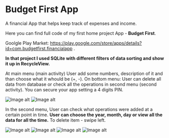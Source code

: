 # Budget First App
A financial App that helps keep track of expenses and income.

Here you can find full code of my first home project App - <b>Budget First</b>.

Goolgle Play Market: https://play.google.com/store/apps/details?id=com.budgetfirst.financialapp .

<b>In that project I used SQLite with different filters of data sorting and show it up in RecycleView.</b>

At main menu (main activity) User add some numbers, description of it and than choose what it whould be (+, -).
On bottom menu: User can delete all data from database or check all the operations in second menu (second activity).
You can secure your app setting a 4 digits PIN.

![Image alt](https://github.com/ZaberZiv/Home-project/raw/master/Screenshot_1.png)
![Image alt](https://github.com/ZaberZiv/Home-project/raw/master/Screenshot_2.png)

In the second menu, User can check what operations were added at a certain point in time. 
<b>User can choose the year, month, day or view all the data for all the time.</b>
To delete item - swipe left.

![Image alt](https://github.com/ZaberZiv/Home-project/raw/master/Screenshot_33.png)
![Image alt](https://github.com/ZaberZiv/Home-project/raw/master/Screenshot_4.png)
![Image alt](https://github.com/ZaberZiv/Home-project/raw/master/Screenshot_5.png)
![Image alt](https://github.com/ZaberZiv/Home-project/raw/master/Screenshot_6.png)
